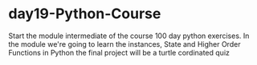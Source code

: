 # day19-Python-Course
Start the module intermediate of the course 100 day python exercises. In the module we're going to learn the instances, State and Higher Order Functions in Python   the final project will be a turtle cordinated quiz

